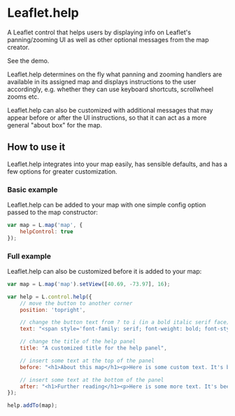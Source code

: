 # Leaflet.help

A Leaflet control that helps users by displaying info on Leaflet's panning/zooming UI as well as other optional messages from the map creator. 

See the demo.

Leaflet.help determines on the fly what panning and zooming handlers are available in its assigned map and displays instructions to the user accordingly, e.g. whether they can use keyboard shortcuts, scrollwheel zooms etc.

Leaflet.help can also be customized with additional messages that may appear before or after the UI instructions, so that it can act as a more general "about box" for the map.

## How to use it

Leaflet.help integrates into your map easily, has sensible defaults, and has a few options for greater customization.

### Basic example

Leaflet.help can be added to your map with one simple config option passed to the map constructor:

```javascript
var map = L.map('map', {
	helpControl: true
});
```

### Full example

Leaflet.help can also be customized before it is added to your map:

```javascript
var map = L.map('map').setView([40.69, -73.97], 16);

var help = L.control.help({
	// move the button to another corner
	position: 'topright',

	// change the button text from ? to i (in a bold italic serif face)
	text: "<span style='font-family: serif; font-weight: bold; font-style: italic'>i</span>",

	// change the title of the help panel
	title: "A customized title for the help panel",

	// insert some text at the top of the panel
	before: "<h1>About this map</h1><p>Here is some custom text. It's been inserted into the help panel <em>before</em> the instructions about panning and zooming.</p>",

	// insert some text at the bottom of the panel
	after: "<h1>Further reading</h1><p>Here is some more text. It's been inserted into the help panel <em>after</em> the instructions about panning and zooming.</p>",
});

help.addTo(map);
```
